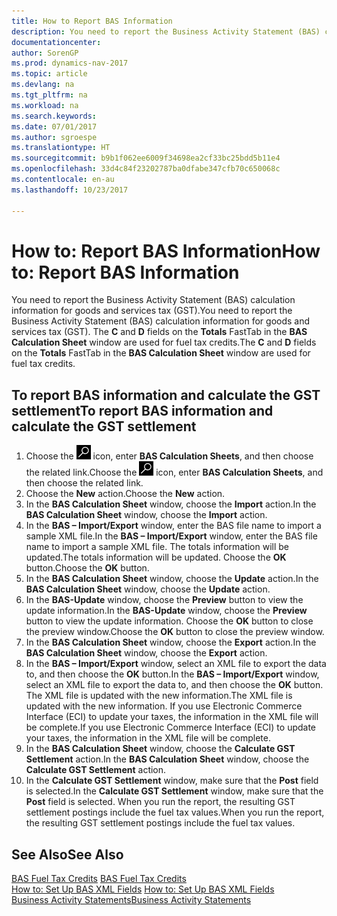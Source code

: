 ```yaml
---
title: How to Report BAS Information
description: You need to report the Business Activity Statement (BAS) calculation information for goods and services tax (GST). The **C** and **D** fields on the **Totals** FastTab in the **BAS Calculation Sheet** window are used for fuel tax credits.
documentationcenter: 
author: SorenGP
ms.prod: dynamics-nav-2017
ms.topic: article
ms.devlang: na
ms.tgt_pltfrm: na
ms.workload: na
ms.search.keywords: 
ms.date: 07/01/2017
ms.author: sgroespe
ms.translationtype: HT
ms.sourcegitcommit: b9b1f062ee6009f34698ea2cf33bc25bdd5b11e4
ms.openlocfilehash: 33d4c84f23202787ba0dfabe347cfb70c650068c
ms.contentlocale: en-au
ms.lasthandoff: 10/23/2017

---
```

# <a name="how-to-report-bas-information"></a><span data-ttu-id="2ddae-104">How to: Report BAS Information</span><span class="sxs-lookup"><span data-stu-id="2ddae-104">How to: Report BAS Information</span></span>
<span data-ttu-id="2ddae-105">You need to report the Business Activity Statement (BAS) calculation information for goods and services tax (GST).</span><span class="sxs-lookup"><span data-stu-id="2ddae-105">You need to report the Business Activity Statement (BAS) calculation information for goods and services tax (GST).</span></span> <span data-ttu-id="2ddae-106">The **C** and **D** fields on the **Totals** FastTab in the **BAS Calculation Sheet** window are used for fuel tax credits.</span><span class="sxs-lookup"><span data-stu-id="2ddae-106">The **C** and **D** fields on the **Totals** FastTab in the **BAS Calculation Sheet** window are used for fuel tax credits.</span></span>  

## <a name="to-report-bas-information-and-calculate-the-gst-settlement"></a><span data-ttu-id="2ddae-107">To report BAS information and calculate the GST settlement</span><span class="sxs-lookup"><span data-stu-id="2ddae-107">To report BAS information and calculate the GST settlement</span></span>  

1.  <span data-ttu-id="2ddae-108">Choose the ![Search for Page or Report](../../media/ui-search/search_small.png "Search for Page or Report icon") icon, enter **BAS Calculation Sheets**, and then choose the related link.</span><span class="sxs-lookup"><span data-stu-id="2ddae-108">Choose the ![Search for Page or Report](../../media/ui-search/search_small.png "Search for Page or Report icon") icon, enter **BAS Calculation Sheets**, and then choose the related link.</span></span>  
2.  <span data-ttu-id="2ddae-109">Choose the **New** action.</span><span class="sxs-lookup"><span data-stu-id="2ddae-109">Choose the **New** action.</span></span>  
3.  <span data-ttu-id="2ddae-110">In the **BAS Calculation Sheet** window, choose the **Import** action.</span><span class="sxs-lookup"><span data-stu-id="2ddae-110">In the **BAS Calculation Sheet** window, choose the **Import** action.</span></span>  
4.  <span data-ttu-id="2ddae-111">In the **BAS – Import/Export** window, enter the BAS file name to import a sample XML file.</span><span class="sxs-lookup"><span data-stu-id="2ddae-111">In the **BAS – Import/Export** window, enter the BAS file name to import a sample XML file.</span></span> <span data-ttu-id="2ddae-112">The totals information will be updated.</span><span class="sxs-lookup"><span data-stu-id="2ddae-112">The totals information will be updated.</span></span> <span data-ttu-id="2ddae-113">Choose the **OK** button.</span><span class="sxs-lookup"><span data-stu-id="2ddae-113">Choose the **OK** button.</span></span>  
5.  <span data-ttu-id="2ddae-114">In the **BAS Calculation Sheet** window, choose the **Update** action.</span><span class="sxs-lookup"><span data-stu-id="2ddae-114">In the **BAS Calculation Sheet** window, choose the **Update** action.</span></span>  
6.  <span data-ttu-id="2ddae-115">In the **BAS-Update** window, choose the **Preview** button to view the update information.</span><span class="sxs-lookup"><span data-stu-id="2ddae-115">In the **BAS-Update** window, choose the **Preview** button to view the update information.</span></span> <span data-ttu-id="2ddae-116">Choose the **OK** button to close the preview window.</span><span class="sxs-lookup"><span data-stu-id="2ddae-116">Choose the **OK** button to close the preview window.</span></span>  
7.  <span data-ttu-id="2ddae-117">In the **BAS Calculation Sheet** window, choose the **Export** action.</span><span class="sxs-lookup"><span data-stu-id="2ddae-117">In the **BAS Calculation Sheet** window, choose the **Export** action.</span></span>  
8.  <span data-ttu-id="2ddae-118">In the **BAS – Import/Export** window, select an XML file to export the data to, and then choose the **OK** button.</span><span class="sxs-lookup"><span data-stu-id="2ddae-118">In the **BAS – Import/Export** window, select an XML file to export the data to, and then choose the **OK** button.</span></span> <span data-ttu-id="2ddae-119">The XML file is updated with the new information.</span><span class="sxs-lookup"><span data-stu-id="2ddae-119">The XML file is updated with the new information.</span></span> <span data-ttu-id="2ddae-120">If you use Electronic Commerce Interface (ECI) to update your taxes, the information in the XML file will be complete.</span><span class="sxs-lookup"><span data-stu-id="2ddae-120">If you use Electronic Commerce Interface (ECI) to update your taxes, the information in the XML file will be complete.</span></span>  
9. <span data-ttu-id="2ddae-121">In the **BAS Calculation Sheet** window, choose the **Calculate GST Settlement** action.</span><span class="sxs-lookup"><span data-stu-id="2ddae-121">In the **BAS Calculation Sheet** window, choose the **Calculate GST Settlement** action.</span></span>  
10. <span data-ttu-id="2ddae-122">In the **Calculate GST Settlement** window, make sure that the **Post** field is selected.</span><span class="sxs-lookup"><span data-stu-id="2ddae-122">In the **Calculate GST Settlement** window, make sure that the **Post** field is selected.</span></span> <span data-ttu-id="2ddae-123">When you run the report, the resulting GST settlement postings include the fuel tax values.</span><span class="sxs-lookup"><span data-stu-id="2ddae-123">When you run the report, the resulting GST settlement postings include the fuel tax values.</span></span>  

## <a name="see-also"></a><span data-ttu-id="2ddae-124">See Also</span><span class="sxs-lookup"><span data-stu-id="2ddae-124">See Also</span></span>  
 <span data-ttu-id="2ddae-125">[BAS Fuel Tax Credits](bas-fuel-tax-credits.md) </span><span class="sxs-lookup"><span data-stu-id="2ddae-125">[BAS Fuel Tax Credits](bas-fuel-tax-credits.md) </span></span>  
 <span data-ttu-id="2ddae-126">[How to: Set Up BAS XML Fields](how-to-set-up-bas-xml-fields.md) </span><span class="sxs-lookup"><span data-stu-id="2ddae-126">[How to: Set Up BAS XML Fields](how-to-set-up-bas-xml-fields.md) </span></span>  
 [<span data-ttu-id="2ddae-127">Business Activity Statements</span><span class="sxs-lookup"><span data-stu-id="2ddae-127">Business Activity Statements</span></span>](business-activity-statements.md)

